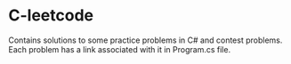 # C-leetcode

Contains solutions to some practice problems in C# and contest problems.
Each problem has a link associated with it in Program.cs file.
